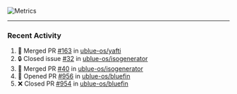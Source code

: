 ![Metrics](https://metrics.lecoq.io/KyleGospo?template=classic&base=header%2C%20activity%2C%20community%2C%20repositories%2C%20metadata&base.indepth=false&base.hireable=false&base.skip=false&config.timezone=America%2FLos_Angeles)

---
### Recent Activity
<!--START_SECTION:activity-->
1. 🎉 Merged PR [#163](https://github.com/ublue-os/yafti/pull/163) in [ublue-os/yafti](https://github.com/ublue-os/yafti)
2. 🔒 Closed issue [#32](https://github.com/ublue-os/isogenerator/issues/32) in [ublue-os/isogenerator](https://github.com/ublue-os/isogenerator)
3. 🎉 Merged PR [#40](https://github.com/ublue-os/isogenerator/pull/40) in [ublue-os/isogenerator](https://github.com/ublue-os/isogenerator)
4. 💪 Opened PR [#956](https://github.com/ublue-os/bluefin/pull/956) in [ublue-os/bluefin](https://github.com/ublue-os/bluefin)
5. ❌ Closed PR [#954](https://github.com/ublue-os/bluefin/pull/954) in [ublue-os/bluefin](https://github.com/ublue-os/bluefin)
<!--END_SECTION:activity-->
